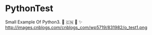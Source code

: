# PythonTest
Small Example Of Python3.  :dragon:  :cn:  :star2:  :sparkles:
<image> http://images.cnblogs.com/cnblogs_com/wp5719/831982/o_test1.png </image>
